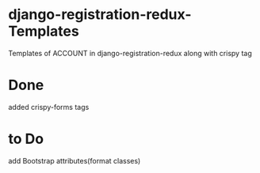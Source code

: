 # django-registration-redux-Templates
Templates of ACCOUNT in django-registration-redux along with crispy tag

# Done
added crispy-forms tags

# to Do
add Bootstrap attributes(format classes)
